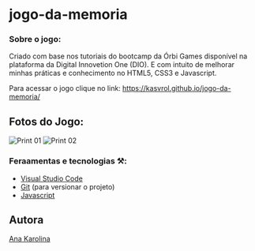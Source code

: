 # jogo-da-memoria

### Sobre o jogo:

Criado com base nos tutoriais do bootcamp da Órbi Games disponível na plataforma da Digital Innovetion One (DIO). E com intuito de melhorar minhas práticas e conhecimento no HTML5, CSS3 e Javascript.

Para acessar o jogo clique no link: https://kasvrol.github.io/jogo-da-memoria/

## Fotos do Jogo:

![Print 01](https://github.com/kasvrol/jogo-da-memoria/blob/main/images/print01.png)
![Print 02](https://github.com/kasvrol/jogo-da-memoria/blob/main/images/print02.png)

### Feraamentas e tecnologias ⚒:

- [Visual Studio Code](https://code.visualstudio.com/Download)
- [Git](https://git-scm.com/downloads) (para versionar o projeto)
- [Javascript](https://www.javascript.com/)

## Autora

[Ana Karolina](https://github.com/kasvrol)
